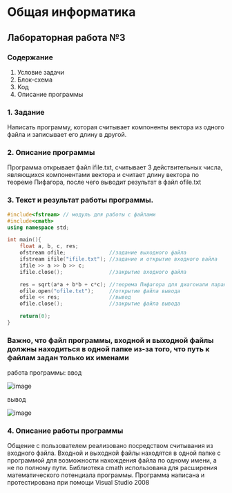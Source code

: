 # Общая информатика

## Лабораторная работа №3

### Содержание

1. Условие задачи
2. Блок-схема
3. Код
4. Описание программы

### 1. Задание

Написать программу, которая считывает компоненты вектора из одного файла и записывает его длину в другой.

### 2. Описание программы

Программа открывает файл ifile.txt, считывает 3 действительных числа, являющихся компонентами вектора и считает длину вектора по теореме Пифагора, после чего выводит результат в файл ofile.txt

### 3. Текст и результат работы программы.

```c++
#include<fstream> // модуль для работы с файлами
#include<cmath>
using namespace std;

int main(){
	float a, b, c, res;
	ofstream ofile;              //задание выходного файла
	ifstream ifile("ifile.txt"); //задание и открытие входного вайла
	ifile >> a >> b >> c;
	ifile.close();               //закрытие входного файла

	res = sqrt(a*a + b*b + c*c); //теорема Пифагора для диагонали параллелепипеда
	ofile.open("ofile.txt");     //открытие файла вывода
	ofile << res;                //вывод
	ofile.close();               //закрытие файла вывода

	return(0);
}
```
### Важно, что файл программы, входной и выходной файлы должны находиться в одной папке из-за того, что путь к файлам задан только их именами

работа программы:
ввод

![image](https://user-images.githubusercontent.com/99638973/172988670-829dd230-5ec6-457e-920e-0d8ac58eca52.png)

вывод

![image](https://user-images.githubusercontent.com/99638973/172988720-2552d789-ac96-4dbd-bec5-a2cd1e509640.png)

### 4. Описание работы программы

Общение с пользователем реализовано посредством считывания из входного файла.
Входной и выходной файлы находятся в одной папке с программой для возможности нахождения файла по одному имени, а не по полному пути.
Библиотека cmath использована для расширения математического потенциала программы.
Программа написана и протестирована при помощи Visual Studio 2008
